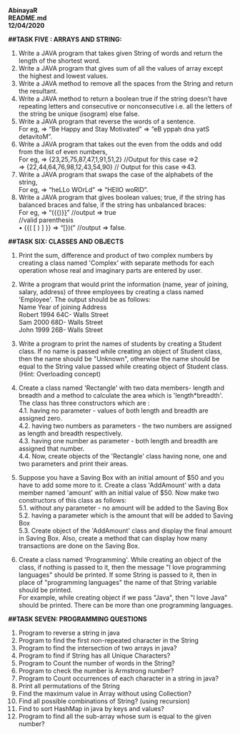 **AbinayaR  
README.md  
12/04/2020**  

**##TASK FIVE : ARRAYS AND STRING:**    
1.	Write a JAVA program that takes given String of words and return the length of the shortest word.  
2.	Write a JAVA program that gives sum of all the values of array except the highest and lowest values.  
3.	Write a JAVA method to remove all the spaces from the String and return the resultant.  
4.	Write a JAVA method to return a boolean true if the string doesn’t have repeating letters and consecutive or nonconsecutive i.e. all the letters of the string be unique (isogram)      else false.  
5.	Write a JAVA program that reverse the words of a sentence.  
	For eg, => “Be Happy and Stay Motivated” => “eB yppah dna yatS detavitoM”.  
6.	Write a JAVA program that takes out the even from the odds and odd from the list of even numbers,  
   For eg, => {23,25,75,87,47,1,91,51,2} //Output for this case =>2  
	=> {22,44,64,76,98,12,43,54,90} // Output for this case =>43.  
7. Write a JAVA program that swaps the case of the alphabets of the string,  
	For eg, => “heLLo WOrLd” => “HEllO woRlD”.  
8. Write a JAVA program that gives boolean values; true, if the string has balanced braces and false, if the string has unbalanced braces:  
   For eg, => “({{)}[}]()” //output => true  
   //valid parenthesis  
•	{{( [ ) ] }} => “[})(” //output => false.

   
**##TASK SIX: CLASSES AND OBJECTS**  
1.	Print the sum, difference and product of two complex numbers by creating a class named 'Complex' with separate methods for each operation whose real and imaginary parts are entered by user.  

2.	Write a program that would print the information (name, year of joining, salary, address) of three employees by creating a class named 'Employee'. The output should be as follows:  
Name     Year of joining      Address  
Robert    1994                64C- Walls Street  
Sam        2000               68D- Walls Street  
John       1999               26B- Walls Street  


3.	Write a program to print the names of students by creating a Student class. If no name is passed while creating an object of Student class, then the name should be "Unknown", otherwise the name should be equal to the String value passed while creating object of Student class. (Hint: Overloading concept)  

4.	Create a class named 'Rectangle' with two data members- length and breadth and a method to calculate the area which is 'length*breadth'. The class has three constructors which are :  
4.1.	 having no parameter - values of both length and breadth are assigned zero.  
4.2.	 having two numbers as parameters - the two numbers are assigned as length and breadth respectively.  
4.3.	 having one number as parameter - both length and breadth are assigned that number.  
4.4.	 Now, create objects of the 'Rectangle' class having none, one and two parameters and print their areas.   

5.	Suppose you have a Saving Box with an initial amount of $50 and you have to add some more to it. Create a class 'AddAmount' with a data member named 'amount' with an initial value of $50. Now make two constructors of this class as follows:  
5.1.	without any parameter - no amount will be added to the Saving Box  
5.2.	having a parameter which is the amount that will be added to Saving Box  
5.3.	 Create object of the 'AddAmount' class and display the final amount in Saving Box. Also, create a method that can display how many transactions are done on the Saving Box.  
6.	Create a class named 'Programming'. While creating an object of the class, if nothing is passed to it, then the message "I love programming languages" should be printed. If some String is passed to it, then in place of "programming languages" the name of that String variable should be printed.  
For example, while creating object if we pass "Java", then "I love Java" should be printed. There can be more than one programming languages.  


**##TASK SEVEN: PROGRAMMING QUESTIONS**  
1.	Program to reverse a string in java  
2.	Program to find the first non-repeated character in the String  
3.	Program to find the intersection of two arrays in java?    
4.	Program to find if String has all Unique Characters?  
5.	Program to Count the number of words in the String?  
6.	Program to check the number is Armstrong number?  
7.	Program to Count occurrences of each character in a string in java?  
8.	Print all permutations of the String  
9.	Find the maximum value in Array without using Collection?  
10.	Find all possible combinations of String? (using recursion)  
11.	Find to sort HashMap in java by keys and values?  
12.	Program to find all the sub-array whose sum is equal to the given number?  

